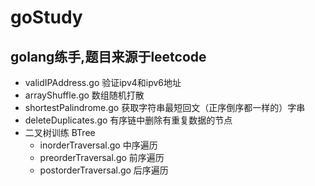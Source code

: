 # goStudy
## golang练手,题目来源于leetcode
* validIPAddress.go 验证ipv4和ipv6地址
* arrayShuffle.go 数组随机打散
* shortestPalindrome.go 获取字符串最短回文（正序倒序都一样的）字串
* deleteDuplicates.go 有序链中删除有重复数据的节点
* 二叉树训练 BTree
  * inorderTraversal.go 中序遍历
  * preorderTraversal.go 前序遍历
  * postorderTraversal.go 后序遍历
